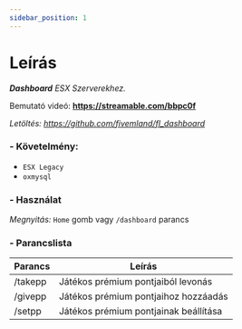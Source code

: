 ```yaml
---
sidebar_position: 1
---
```


# Leírás

_**Dashboard** ESX Szerverekhez._

Bemutató videó: **https://streamable.com/bbpc0f**

_Letöltés: https://github.com/fivemland/fl_dashboard_

### - Követelmény:

- `ESX Legacy`
- `oxmysql`

### - Használat

_Megnyitás:_ `Home` gomb vagy `/dashboard` parancs

### - Parancslista

| Parancs | Leírás                                |
| ------- | ------------------------------------- |
| /takepp | Játékos prémium pontjaiból levonás    |
| /givepp | Játékos prémium pontjaihoz hozzáadás  |
| /setpp  | Játékos prémium pontjainak beállítása |
